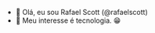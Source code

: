 - 👋 Olá, eu sou Rafael Scott (@rafaelscott)
- 👀 Meu interesse é tecnologia. 😁 

<!---
rafaelscott/rafaelscott is a ✨ special ✨ repository because its `README.md` (this file) appears on your GitHub profile.
You can click the Preview link to take a look at your changes.
--->
